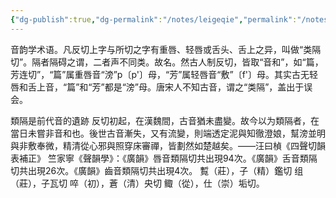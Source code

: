 ```yaml
---
{"dg-publish":true,"dg-permalink":"/notes/leigeqie","permalink":"/notes/leigeqie/","tags":["语言学"],"created":"2024-11-30T21:00:28.139+08:00","updated":"2025-04-21T15:20:15.711+08:00"}
---
```


音韵学术语。凡反切上字与所切之字有重唇、轻唇或舌头、舌上之异，叫做“类隔切”。隔者隔碍之谓，二者声不同类。故名。然古人制反切，皆取“音和”，如“篇，芳连切”，“篇”属重唇音“滂”p〔p'〕母，“芳”属轻唇音“敷”〔f'〕母。其实古无轻唇和舌上音，“篇”和“芳”都是“滂”母。唐宋人不知古音，谓之“类隔”，盖出于误会。

類隔是前代音的遺跡
反切初起，在漢魏間，古音猶未盡變。故今以为類隔者，在當日未嘗非音和也。後世古音漸失，又有流變，則端透定泥與知徹澄娘，幫滂並明與非敷奉微，精清從心邪與照穿床審禪，皆劃然如楚越矣。——汪曰楨《四聲切韻表補正》
竺家寧《聲韻學》：《廣韻》唇音類隔切共出現94次。《廣韻》舌音類隔切共出現26次。《廣韻》齒音類隔切共出現4次。
覱（莊），子（精）鑑切
组（莊），子瓦切
啐（初），蒼（清）央切
鲰（從），仕（崇）垢切。